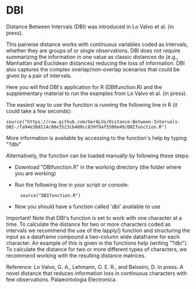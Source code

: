 # DBI
Distance Between Intervals (DBI) was introduced in Lo Valvo et al. (in press).

This pairwise distance works with continuous variables coded as intervals, whether they are groups of or single observations. DBI does not require summarizing the information in one value as classic distances do (e.g., Manhattan and Euclidean distances) reducing the loss of information. DBI also captures the complex overlap/non-overlap scenarios that could be given by a pair of intervals.

Here you will find DBI's application for R (DBIfunction.R) and the supplementary material to run the examples from Lo Valvo et al. (in press).

The easiest way to use the function is running the following line in R (it could take a few seconds):

	source("https://raw.github.com/GerALVo/Distance-Between-Intervals-DBI-/fa94e30d114c00e3523cb480cc839f9af5506e49/DBIfunction.R")


More information is available by accessing to the function's help by typing "?dbi"


Alternatively, the function can be loaded manually by following these steps:

- Download "DBIfunction.R" in the working directory (the folder where you are working)

- Run the following line in your script or console:

		source("DBIfunction.R")	
			
- Now you should have a function called 'dbi' available to use
	
	

Important!
Note that DBI's function is set to work with one character at a time.
To calculate the distance for two or more characters coded as intervals we recommend the use of the lapply() function
and structuring the input as a dataframe compound a two-column wide dataframe for each character. An example of this 
is given in the functions help (writing "?dbi").
To calculate the distance for two or more different types of characters, we recommend working with the resulting
distance matrices.


Reference:
Lo Valvo, G. A., Lehmann, O. E. R., and Balseiro, D. In press. A novel distance that reduces information loss in continuous characters with few observations. Palaeontologia Electronica.

